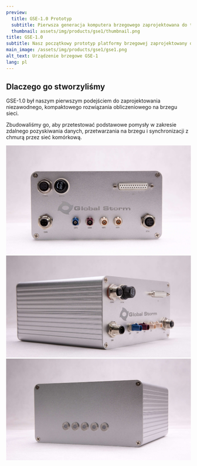 ```yaml
---
preview:
  title: GSE-1.0 Prototyp
  subtitle: Pierwsza generacja komputera brzegowego zaprojektowana do trudnych warunków przemysłowych
  thumbnail: assets/img/products/gse1/thumbnail.png
title: GSE-1.0
subtitle: Nasz początkowy prototyp platformy brzegowej zaprojektowany do pracy w trudnych warunkach i podstawowych wdrożeń.
main_image: /assets/img/products/gse1/gse1.png
alt_text: Urządzenie brzegowe GSE-1
lang: pl
---
```


## Dlaczego go stworzyliśmy

GSE-1.0 był naszym pierwszym podejściem do zaprojektowania niezawodnego, kompaktowego rozwiązania obliczeniowego na brzegu sieci.

Zbudowaliśmy go, aby przetestować podstawowe pomysły w zakresie zdalnego pozyskiwania danych, przetwarzania na brzegu i synchronizacji z chmurą przez sieć komórkową.

![Box Front](/assets/img/products/gse1/7.jpg)
![Box Side](/assets/img/products/gse1/5.jpg)
![Box Back](/assets/img/products/gse1/2.jpg)
